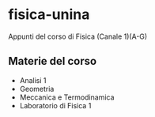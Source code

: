 # fisica-unina
Appunti del corso di Fisica (Canale 1)(A-G)

## Materie del corso
- Analisi 1
- Geometria
- Meccanica e Termodinamica
- Laboratorio di Fisica 1